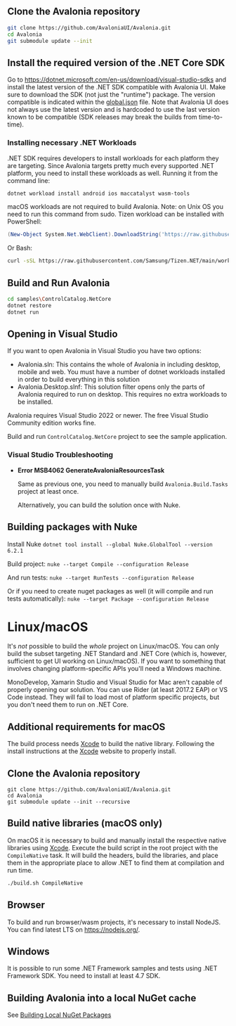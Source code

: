 ##  Clone the Avalonia repository

```bash
git clone https://github.com/AvaloniaUI/Avalonia.git
cd Avalonia
git submodule update --init
```

## Install the required version of the .NET Core SDK

Go to https://dotnet.microsoft.com/en-us/download/visual-studio-sdks and install the latest version of the .NET SDK compatible with Avalonia UI. Make sure to download the SDK (not just the "runtime") package. The version compatible is indicated within the [global.json](https://github.com/AvaloniaUI/Avalonia/blob/master/global.json) file. Note that Avalonia UI does not always use the latest version and is hardcoded to use the last version known to be compatible (SDK releases may break the builds from time-to-time).

### Installing necessary .NET Workloads

.NET SDK requires developers to install workloads for each platform they are targeting.
Since Avalonia targets pretty much every supported .NET platform, you need to install these workloads as well. 
Running it from the command line:
```bash
dotnet workload install android ios maccatalyst wasm-tools
```

macOS workloads are not required to build Avalonia.
Note: on Unix OS you need to run this command from sudo.
Tizen workload can be installed with PowerShell:
```powershell
(New-Object System.Net.WebClient).DownloadString('https://raw.githubusercontent.com/Samsung/Tizen.NET/main/workload/scripts/workload-install.ps1') | Invoke-Expression
```
Or Bash:
```bash
curl -sSL https://raw.githubusercontent.com/Samsung/Tizen.NET/main/workload/scripts/workload-install.sh | sudo bash
```

##  Build and Run Avalonia

```bash
cd samples\ControlCatalog.NetCore
dotnet restore
dotnet run
```

##  Opening in Visual Studio

If you want to open Avalonia in Visual Studio you have two options:

- Avalonia.sln: This contains the whole of Avalonia in including desktop, mobile and web. You must have a number of dotnet workloads installed in order to build everything in this solution
- Avalonia.Desktop.slnf: This solution filter opens only the parts of Avalonia required to run on desktop. This requires no extra workloads to be installed.

Avalonia requires Visual Studio 2022 or newer. The free Visual Studio Community edition works fine.

Build and run `ControlCatalog.NetCore` project to see the sample application.

### Visual Studio Troubleshooting

 * **Error MSB4062 GenerateAvaloniaResourcesTask**

    Same as previous one, you need to manually build `Avalonia.Build.Tasks` project at least once.

    Alternatively, you can build the solution once with Nuke.

## Building packages with Nuke

Install Nuke
`dotnet tool install --global Nuke.GlobalTool --version 6.2.1`

Build project:
`nuke --target Compile --configuration Release`

And run tests:
`nuke --target RunTests --configuration Release`

Or if you need to create nuget packages as well (it will compile and run tests automatically):
`nuke --target Package --configuration Release`

# Linux/macOS

It's *not* possible to build the *whole* project on Linux/macOS. You can only build the subset targeting .NET Standard and .NET Core (which is, however, sufficient to get UI working on Linux/macOS). If you want to something that involves changing platform-specific APIs you'll need a Windows machine.

MonoDevelop, Xamarin Studio and Visual Studio for Mac aren't capable of properly opening our solution. You can use Rider (at least 2017.2 EAP) or VS Code instead. They will fail to load most of platform specific projects, but you don't need them to run on .NET Core.

##  Additional requirements for macOS

The build process needs [Xcode](https://developer.apple.com/xcode/) to build the native library.  Following the install instructions at the [Xcode](https://developer.apple.com/xcode/) website to properly install.

##  Clone the Avalonia repository

```
git clone https://github.com/AvaloniaUI/Avalonia.git
cd Avalonia
git submodule update --init --recursive
```

## Build native libraries (macOS only)

On macOS it is necessary to build and manually install the respective native libraries using [Xcode](https://developer.apple.com/xcode/). Execute the build script in the root project with the `CompileNative` task. It will build the headers, build the libraries, and place them in the appropriate place to allow .NET to find them at compilation and run time.

```bash
./build.sh CompileNative
```

## Browser

To build and run browser/wasm projects, it's necessary to install NodeJS.
You can find latest LTS on https://nodejs.org/.

## Windows

It is possible to run some .NET Framework samples and tests using .NET Framework SDK. You need to install at least 4.7 SDK.

## Building Avalonia into a local NuGet cache

See [Building Local NuGet Packages](nuget.md)